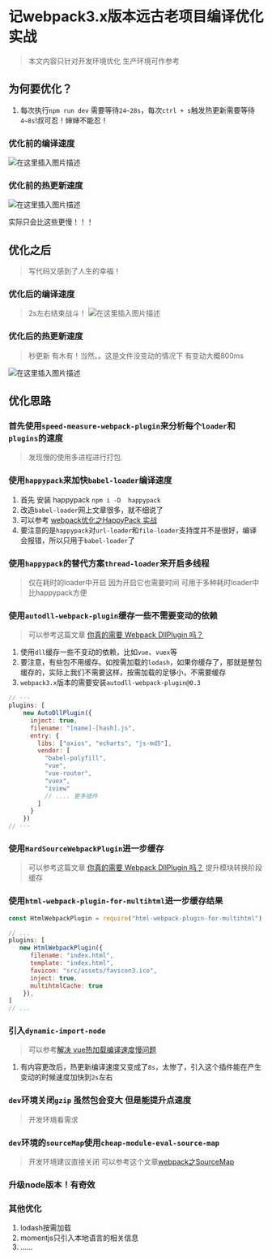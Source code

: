 # 记webpack3.x版本远古老项目编译优化实战
> 本文内容只针对开发环境优化  生产环境可作参考
## 为何要优化？
1. 每次执行`npm run dev` 需要等待`24~28s`，每次`ctrl + s`触发热更新需要等待`4~8s`!叔可忍！婶婶不能忍！

### 优化前的编译速度
![在这里插入图片描述](https://img-blog.csdnimg.cn/2021031809295788.png?x-oss-process=image/watermark,type_ZmFuZ3poZW5naGVpdGk,shadow_10,text_aHR0cHM6Ly9ibG9nLmNzZG4ubmV0L3FxXzM3NTQwMDA0,size_16,color_FFFFFF,t_70)
### 优化前的热更新速度
![在这里插入图片描述](https://img-blog.csdnimg.cn/20210318110030347.png?x-oss-process=image/watermark,type_ZmFuZ3poZW5naGVpdGk,shadow_10,text_aHR0cHM6Ly9ibG9nLmNzZG4ubmV0L3FxXzM3NTQwMDA0,size_16,color_FFFFFF,t_70)

实际只会比这些更慢！！！

## 优化之后  
> 写代码又感到了人生的幸福！
### 优化后的编译速度
> 2s左右结束战斗！
![在这里插入图片描述](https://img-blog.csdnimg.cn/20210319113734101.png?x-oss-process=image/watermark,type_ZmFuZ3poZW5naGVpdGk,shadow_10,text_aHR0cHM6Ly9ibG9nLmNzZG4ubmV0L3FxXzM3NTQwMDA0,size_16,color_FFFFFF,t_70)


### 优化后的热更新速度
> 秒更新  有木有！当然。。这是文件没变动的情况下 有变动大概800ms

![在这里插入图片描述](https://img-blog.csdnimg.cn/2021031809334333.png?x-oss-process=image/watermark,type_ZmFuZ3poZW5naGVpdGk,shadow_10,text_aHR0cHM6Ly9ibG9nLmNzZG4ubmV0L3FxXzM3NTQwMDA0,size_16,color_FFFFFF,t_70)

## 优化思路
### 首先使用`speed-measure-webpack-plugin`来分析每个`loader`和`plugins`的速度
> 发现慢的使用多进程进行打包

### 使用`happypack`来加快`babel-loader`编译速度
1. 首先 安装 happypack  `npm i -D  happypack`
2. 改造`babel-loader`网上文章很多，就不细说了
3. 可以参考 [webpack优化之HappyPack 实战  ](https://www.jianshu.com/p/b9bf995f3712)
4. 要注意的是`happypack`对`url-loader`和`file-loader`支持度并不是很好，编译会报错，所以只用于`babel-loader`了

### 使用`happypack`的替代方案`thread-loader`来开启多线程
> 仅在耗时的loader中开启 因为开启它也需要时间 可用于多种耗时loader中 比happypack方便

### 使用`autodll-webpack-plugin`缓存一些不需要变动的依赖
> 可以参考这篇文章 [你真的需要 Webpack DllPlugin 吗？](https://www.cnblogs.com/skychx/p/webpack-dllplugin.html)

1. 使用`dll`缓存一些不变动的依赖，比如`vue`、`vuex`等
2. 要注意，有些包不用缓存。如按需加载的`lodash`，如果你缓存了，那就是整包缓存的，实际上我们不需要这样，按需加载的足够小，不需要缓存
3. `webpack3.x`版本的需要安装`autodll-webpack-plugin@0.3`
```js
// ···
plugins: [
    new AutoDllPlugin({
      inject: true,
      filename: "[name]-[hash].js",
      entry: {
        libs: ["axios", "echarts", "js-md5"],
        vendor: [
          "babel-polyfill",
          "vue",
          "vue-router",
          "vuex",
          "iview"
          // .... 更多插件
        ]
      }
    })
// ···
```
### 使用`HardSourceWebpackPlugin`进一步缓存
> 可以参考这篇文章 [你真的需要 Webpack DllPlugin 吗？](https://www.cnblogs.com/skychx/p/webpack-dllplugin.html)  提升模块转换阶段缓存

### 使用`html-webpack-plugin-for-multihtml`进一步缓存结果
```js
const HtmlWebpackPlugin = require("html-webpack-plugin-for-multihtml");

// ...
plugins: [
   new HtmlWebpackPlugin({
      filename: "index.html",
      template: "index.html",
      favicon: "src/assets/favicon3.ico",
      inject: true,
      multihtmlCache: true
    }),
]
// ...
```

### 引入`dynamic-import-node`
> 可以参考[解决 vue热加载编译速度慢问题](https://blog.csdn.net/weixin_42288182/article/details/114689305)
1. 有内容更改后，热更新编译速度又变成了`8s`，太惨了，引入这个插件能在产生变动的时候速度加快到`2s`左右

### `dev`环境关闭`gzip` 虽然包会变大 但是能提升点速度
> 开发环境看需求

### `dev`环境的`sourceMap`使用`cheap-module-eval-source-map`
> 开发环境建议直接关闭 可以参考这个文章[webpack之SourceMap](https://www.jianshu.com/p/f20d4ceb8827)

### 升级node版本！有奇效

### 其他优化
1. lodash按需加载
2. momentjs只引入本地语言的相关信息 
3. ……
